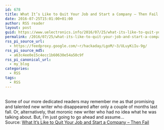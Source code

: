 ```yaml
---
id: 678
title: What It’s Like to Quit Your Job and Start a Company – Then Fail
date: 2016-07-25T15:01:00+01:00
author: RSS reader
layout: post
guid: https://www.uelectronics.info/2016/07/25/what-its-like-to-quit-your-job-and-start-a-company-then-fail/
permalink: /2016/07/25/what-its-like-to-quit-your-job-and-start-a-company-then-fail/
rss_pi_source_url:
  - https://feedproxy.google.com/~r/hackaday/LgoM/~3/ULuyKiIu-9g/
rss_pi_source_md5:
  - a63c4ee0e15c4ecc1b60630e54a50c9f
rss_pi_canonical_url:
  - my_blog
categories:
  - RSS
tags:
  - RSS
---
```

&#013;  
Some of our more dedicated readers may remember me as that promising and talented new writer who disappeared after only a couple of months last fall. Or, alternatively, that moronic new writer who had no idea what he was talking about. But, I’m just going to go ahead and assume…&#013;  
Source: <a href="https://feedproxy.google.com/~r/hackaday/LgoM/~3/ULuyKiIu-9g/" target="_blank">What It’s Like to Quit Your Job and Start a Company – Then Fail</a>